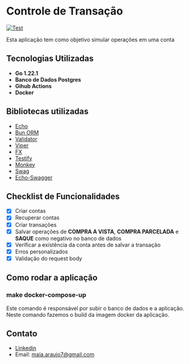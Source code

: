 # Controle de Transação

[![Test](https://github.com/maiaaraujo5/controle-de-transacao/actions/workflows/tests.yaml/badge.svg)](https://github.com/maiaaraujo5/controle-de-transacao/actions/workflows/tests.yaml)

Esta aplicação tem como objetivo simular operações em uma conta

## Tecnologias Utilizadas

- **Go 1.22.1**
- **Banco de Dados Postgres**
- **Gihub Actions**
- **Docker**

## Bibliotecas utilizadas

- [Echo](https://github.com/labstack/echo)
- [Bun ORM](https://github.com/uptrace/bun)
- [Validator](https://github.com/go-playground/validator)
- [Viper](https://github.com/spf13/viper)
- [FX](https://github.com/uber-go/fx)
- [Testify](https://github.com/stretchr/testify)
- [Monkey](https://github.com/bouk/monkey)
- [Swag](https://github.com/swaggo/swag)
- [Echo-Swagger](https://github.com/swaggo/echo-swagger)

## Checklist de Funcionalidades

- [x] Criar contas
- [x] Recuperar contas
- [x] Criar transações
- [x] Salvar operações de **COMPRA A VISTA**, **COMPRA PARCELADA** e **SAQUE** como negativo no banco de dados
- [x] Verificar a existência da conta antes de salvar a transação
- [x] Erros personalizados
- [x] Validação do request body

## Como rodar a aplicação

### make docker-compose-up

Este comando é responsável por subir o banco de dados e a aplicação. Neste comando fazemos o build da imagem docker da
aplicação.

## Contato

- [Linkedin](https://www.linkedin.com/in/lucasmaiamelo/)
- Email: maia.araujo7@gmail.com